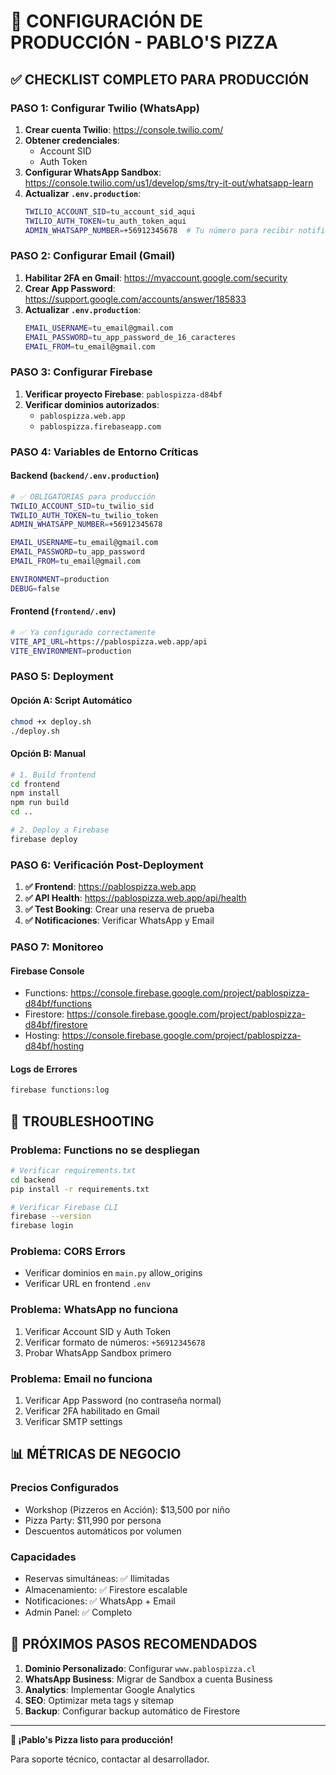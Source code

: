 # 🍕 CONFIGURACIÓN DE PRODUCCIÓN - PABLO'S PIZZA

## ✅ CHECKLIST COMPLETO PARA PRODUCCIÓN

### **PASO 1: Configurar Twilio (WhatsApp)**
1. **Crear cuenta Twilio**: https://console.twilio.com/
2. **Obtener credenciales**:
   - Account SID
   - Auth Token
3. **Configurar WhatsApp Sandbox**: https://console.twilio.com/us1/develop/sms/try-it-out/whatsapp-learn
4. **Actualizar `.env.production`**:
   ```bash
   TWILIO_ACCOUNT_SID=tu_account_sid_aqui
   TWILIO_AUTH_TOKEN=tu_auth_token_aqui
   ADMIN_WHATSAPP_NUMBER=+56912345678  # Tu número para recibir notificaciones
   ```

### **PASO 2: Configurar Email (Gmail)**
1. **Habilitar 2FA en Gmail**: https://myaccount.google.com/security
2. **Crear App Password**: https://support.google.com/accounts/answer/185833
3. **Actualizar `.env.production`**:
   ```bash
   EMAIL_USERNAME=tu_email@gmail.com
   EMAIL_PASSWORD=tu_app_password_de_16_caracteres
   EMAIL_FROM=tu_email@gmail.com
   ```

### **PASO 3: Configurar Firebase**
1. **Verificar proyecto Firebase**: `pablospizza-d84bf`
2. **Verificar dominios autorizados**:
   - `pablospizza.web.app`
   - `pablospizza.firebaseapp.com`

### **PASO 4: Variables de Entorno Críticas**

#### **Backend (`backend/.env.production`)**
```bash
# ✅ OBLIGATORIAS para producción
TWILIO_ACCOUNT_SID=tu_twilio_sid
TWILIO_AUTH_TOKEN=tu_twilio_token
ADMIN_WHATSAPP_NUMBER=+56912345678

EMAIL_USERNAME=tu_email@gmail.com
EMAIL_PASSWORD=tu_app_password
EMAIL_FROM=tu_email@gmail.com

ENVIRONMENT=production
DEBUG=false
```

#### **Frontend (`frontend/.env`)**
```bash
# ✅ Ya configurado correctamente
VITE_API_URL=https://pablospizza.web.app/api
VITE_ENVIRONMENT=production
```

### **PASO 5: Deployment**

#### **Opción A: Script Automático**
```bash
chmod +x deploy.sh
./deploy.sh
```

#### **Opción B: Manual**
```bash
# 1. Build frontend
cd frontend
npm install
npm run build
cd ..

# 2. Deploy a Firebase
firebase deploy
```

### **PASO 6: Verificación Post-Deployment**

1. **✅ Frontend**: https://pablospizza.web.app
2. **✅ API Health**: https://pablospizza.web.app/api/health
3. **✅ Test Booking**: Crear una reserva de prueba
4. **✅ Notificaciones**: Verificar WhatsApp y Email

### **PASO 7: Monitoreo**

#### **Firebase Console**
- Functions: https://console.firebase.google.com/project/pablospizza-d84bf/functions
- Firestore: https://console.firebase.google.com/project/pablospizza-d84bf/firestore
- Hosting: https://console.firebase.google.com/project/pablospizza-d84bf/hosting

#### **Logs de Errores**
```bash
firebase functions:log
```

## 🚨 TROUBLESHOOTING

### **Problema: Functions no se despliegan**
```bash
# Verificar requirements.txt
cd backend
pip install -r requirements.txt

# Verificar Firebase CLI
firebase --version
firebase login
```

### **Problema: CORS Errors**
- Verificar dominios en `main.py` allow_origins
- Verificar URL en frontend `.env`

### **Problema: WhatsApp no funciona**
1. Verificar Account SID y Auth Token
2. Verificar formato de números: `+56912345678`
3. Probar WhatsApp Sandbox primero

### **Problema: Email no funciona**
1. Verificar App Password (no contraseña normal)
2. Verificar 2FA habilitado en Gmail
3. Verificar SMTP settings

## 📊 MÉTRICAS DE NEGOCIO

### **Precios Configurados**
- Workshop (Pizzeros en Acción): $13,500 por niño
- Pizza Party: $11,990 por persona
- Descuentos automáticos por volumen

### **Capacidades**
- Reservas simultáneas: ✅ Ilimitadas
- Almacenamiento: ✅ Firestore escalable
- Notificaciones: ✅ WhatsApp + Email
- Admin Panel: ✅ Completo

## 🎯 PRÓXIMOS PASOS RECOMENDADOS

1. **Dominio Personalizado**: Configurar `www.pablospizza.cl`
2. **WhatsApp Business**: Migrar de Sandbox a cuenta Business
3. **Analytics**: Implementar Google Analytics
4. **SEO**: Optimizar meta tags y sitemap
5. **Backup**: Configurar backup automático de Firestore

---

**🎉 ¡Pablo's Pizza listo para producción!**

Para soporte técnico, contactar al desarrollador.